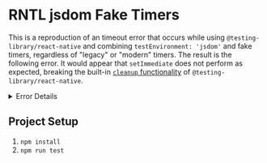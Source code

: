 # RNTL jsdom Fake Timers

This is a reproduction of an timeout error that occurs while using `@testing-library/react-native` and combining `testEnvironment: 'jsdom'` and fake timers, regardless of "legacy" or "modern" timers. The result is the following error. It would appear that `setImmediate` does not perform as expected, breaking the built-in [`cleanup` functionality](https://github.com/callstack/react-native-testing-library/blob/c42bae123d69375e27b94ff0329380a13e31e87b/src/index.js#L13) of `@testing-library/react-native`.

<details><summary>Error Details</summary>

```
> rntl-jsdom-fake-timers@0.0.1 test
> jest

 PASS  ./node-real-timers.test.js
 PASS  ./node-fake-timers.test.js
 PASS  ./jsdom-real-timers.test.js
 FAIL  ./jsdom-fake-timers.test.js (5.829 s)
  ● jsdom test environment with fake timers › does not timeout

    thrown: "Exceeded timeout of 5000 ms for a hook.
    Use jest.setTimeout(newTimeout) to increase the timeout value, if this is a long-running test."

      3 |  */
      4 |
    > 5 | import "@testing-library/react-native";
        | ^
      6 |
      7 | beforeEach(() => {
      8 |   jest.useFakeTimers();

      at Object.<anonymous> (node_modules/@testing-library/react-native/build/index.js:29:3)
      at Object.<anonymous> (jsdom-fake-timers.test.js:5:1)

Test Suites: 1 failed, 3 passed, 4 total
Tests:       1 failed, 3 passed, 4 total
Snapshots:   0 total
Time:        6.732 s
Ran all test suites.
```

</details>

## Project Setup

1. `npm install`
1. `npm run test`
